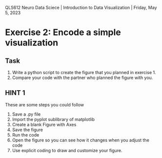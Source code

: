 QLS612 Neuro Data Sciece | Introduction to Data Visualization | Friday, May 5, 2023

# Exercise 2: Encode a simple visualization

## Task
1. Write a python script to create the figure that you planned in exercise 1.
2. Compare your code with the partner who planned the figure with you.

## HINT 1
These are some steps you could follow
1. Save a .py file
2. Import the pyplot sublibrary of matplotlib
3. Create a blank Figure with Axes
4. Save the figure
5. Run the code
6. Open the figure so you can see how it changes when you adjust the code
7. Use explicit coding to draw and customize your figure.
